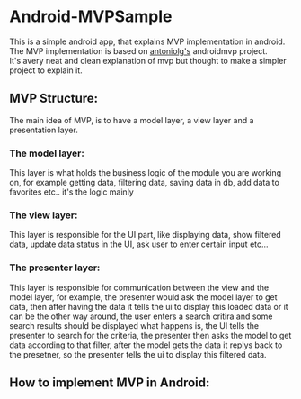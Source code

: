 # Android-MVPSample
This is a simple android app, that explains MVP implementation in android.
</br>
The MVP implementation is based on [antoniolg's](https://github.com/antoniolg/androidmvp) androidmvp project.
</br>
It's avery neat and clean explanation of mvp but thought to make a simpler project to explain it.
## MVP Structure:
The main idea of MVP, is to have a model layer, a view layer and a presentation layer.
### The model layer:
This layer is what holds the business logic of the module you are working on, for example getting data, filtering data, saving data in db, add data to favorites etc.. it's the logic mainly
### The view layer:
This layer is responsible for the UI part, like displaying data, show filtered data, update data status in the UI, ask user to enter certain input etc...
### The presenter layer:
This layer is responsible for communication between the view and the model layer, for example, the presenter would ask the model layer to get data, then after having the data it tells the ui to display this loaded data or it can be the other way around, the user enters a search critira and some search results should be displayed what happens is, the UI tells the presenter to search for the criteria, the presenter then asks the model to get data according to that filter, after the model gets the data it replys back to the presetner, so the presenter tells the ui to display this filtered data.

## How to implement MVP in Android:
